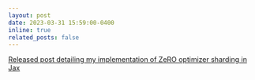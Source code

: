 ```yaml
---
layout: post
date: 2023-03-31 15:59:00-0400
inline: true
related_posts: false
---
```


[Released post detailing my implementation of ZeRO optimizer sharding in Jax](blog/2023/jax-pmap/)
